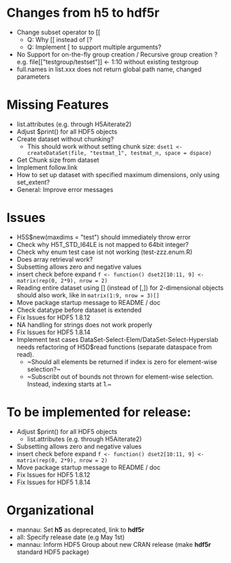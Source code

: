 # Changes from h5 to hdf5r

- Change subset operator to [[
  - Q: Why [[ instead of [? 
  - Q: Implement [ to support multiple arguments?
- No Support for on-the-fly group creation / Recursive group creation ? 
    e.g. file[["testgroup/testset"]] <- 1:10 without existing testgroup
- full.names in list.xxx does not return global path name, changed parameters

# Missing Features

- list.attributes (e.g. through H5Aiterate2)
- Adjust $print() for all HDF5 objects
- Create dataset without chunking?
  - This should work without setting chunk size:
    `dset1 <- createDataSet(file, "testmat_1", testmat_n, space = dspace)`
- Get Chunk size from dataset
- Implement follow.link
- How to set up dataset with specified maximum dimensions, only using set_extent?
- General: Improve error messages


# Issues
- H5S$new(maxdims = "test") should immediately throw error
- Check why H5T_STD_I64LE is not mapped to 64bit integer?
- Check why enum test case ist not working (test-zzz.enum.R)
- Does array retrieval work?
- Subsetting allows zero and negative values
- insert check before expand
  `f <- function() dset2[10:11, 9] <- matrix(rep(0, 2*9), nrow = 2)`
- Reading entire dataset using [] (instead of [,]) for 2-dimensional objects should also work, like in
  `matrix(1:9, nrow = 3)[]`
- Move package startup message to README / doc
- Check datatype before dataset is extended
- Fix Issues for HDF5 1.8.12
- NA handling for strings does not work properly
- Fix Issues for HDF5 1.8.14
- Implement test cases DataSet-Select-Elem/DataSet-Select-Hyperslab needs refactoring of H5D$read functions (separate dataspace from read).
  - ~Should all elements be returned if index is zero for element-wise selection?~
  - ~Subscribt out of bounds not thrown for element-wise selection. Instead, indexing starts at 1.~

# To be implemented for release:
- Adjust $print() for all HDF5 objects
  - list.attributes (e.g. through H5Aiterate2)
- Subsetting allows zero and negative values
- insert check before expand
  `f <- function() dset2[10:11, 9] <- matrix(rep(0, 2*9), nrow = 2)`
- Move package startup message to README / doc
- Fix Issues for HDF5 1.8.12
- Fix Issues for HDF5 1.8.14

# Organizational
- mannau: Set **h5** as deprecated, link to **hdf5r** 
- all: Specify release date (e.g May 1st)
- mannau: Inform HDF5 Group about new CRAN release (make **hdf5r** standard HDF5 package)

